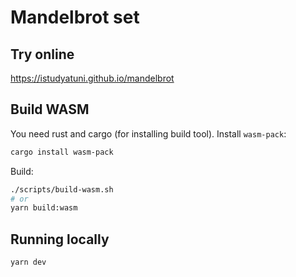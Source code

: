 # Mandelbrot set

## Try online

https://istudyatuni.github.io/mandelbrot

## Build WASM

You need rust and cargo (for installing build tool). Install `wasm-pack`:

```bash
cargo install wasm-pack
```

Build:

```bash
./scripts/build-wasm.sh
# or
yarn build:wasm
```

## Running locally

```bash
yarn dev
```
